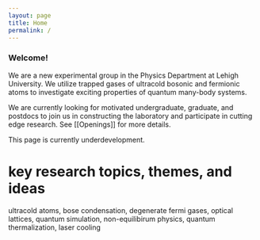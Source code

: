 ```yaml
---
layout: page
title: Home
permalink: /
---
```

### Welcome!
We are a new experimental group in the Physics Department at Lehigh University. 
We utilize trapped gases of ultracold bosonic and fermionic atoms to investigate exciting properties 
of quantum many-body systems.

We are currently looking for motivated undergraduate, graduate, and postdocs to join us in constructing the laboratory
and participate in cutting edge research. See [[Openings]] for more details.

This page is currently underdevelopment.

# key research topics, themes, and ideas 
ultracold atoms, bose condensation, degenerate fermi gases, optical lattices, quantum simulation,
non-equilibirum physics, quantum thermalization, laser cooling
